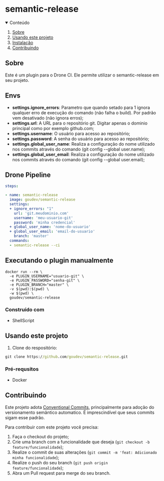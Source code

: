 # semantic-release
<details open="open">
  <summary>Conteúdo</summary>
  <ol>
    <li>
      <a href="#sobre">Sobre</a>
    </li>
    <li>
      <a href="#usando-este-projeto">Usando este projeto</a>
    </li>
    <li>
        <a href="#instalação">Instalação</a>
    </li>
    <li><a href="#contribuindo">Contribuindo</a></li>
  </ol>
</details>

<!-- ABOUT THE PROJECT -->
## Sobre

Este é um plugin para o Drone CI. Ele permite utilizar o semantic-release em seu projeto. 

## Envs
* **settings.ignore_errors**: Parametro que quando setado para 1 ignora qualquer erro de execução do comando (não falha o build). Por padrão vem desativado (não ignora erros);
* **settings.url**: A URL para o repositório git. Digitar apenas o dominio principal como por exemplo github.com; 
* **settings.username**: O usuário para acesso ao repositório;
* **settings.password**: A senha do usuário para acesso ao repositório;
* **settings.global_user_name**: Realiza a configuração do nome utilizado nos commits através do comando (git config --global user.name);
* **settings.global_user_email**: Realiza a configuração do nome utilizado nos commits através do comando (git config --global user.email);

## Drone Pipeline
```yaml
steps:

- name: semantic-release
  image: goudev/semantic-release
  settings:
  + ignore_errors: "1"
    url: 'git.meudominio.com'
    username: 'meu-usuario-git'
    password: 'minha credencial'
  + global_user_name: 'nome-do-usuario'
  + global_user_email: 'email-do-usuario'
    branch: 'master' 
  commands:
  - semantic-release --ci
```
## Executando o plugin manualmente

```shell
docker run --rm \
  -e PLUGIN_USERNAME="usuario-git" \
  -e PLUGIN_PASSWORD="senha-git" \
  -e PLUGIN_BRANCH="master" \
  -v $(pwd):$(pwd) \
  -w $(pwd) \
  goudev/semantic-release
```
### Construído com

* ShellScript

<!-- GETTING STARTED -->
## Usando este projeto

1. Clone do respositório:
```cmd
git clone https://github.com/goudev/semantic-release.git
```

### Pré-requsitos

* Docker

## Contribuindo

Este projeto adota [Conventional Commits](https://www.conventionalcommits.org/en/v1.0.0/), principalmente para adoção do versionamento semântico automatico. É imprescindível que seus commits sigam esse padrão. 

Para contribuir com este projeto você precisa:

1. Faça o checkout do projeto;
2. Crie uma branch com a funcionalidade que deseja (`git checkout -b feature/funcionalidade`);
3. Realize o commit de suas alterações (`git commit -m 'feat: Adicionado minha funcionalidade`);
4. Realize o push do seu branch (`git push origin feature/funcionalidade`);
5. Abra um Pull request para merge do seu branch.